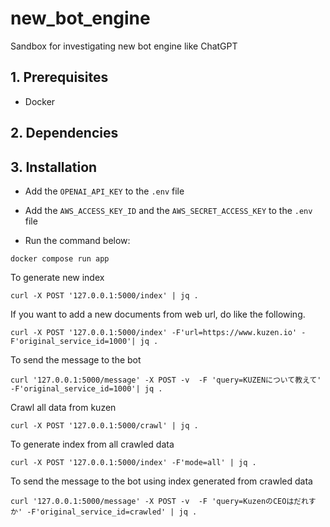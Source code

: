 # new_bot_engine
Sandbox for investigating new bot engine like ChatGPT

## 1. Prerequisites

- Docker

## 2. Dependencies

## 3. Installation

- Add the `OPENAI_API_KEY` to the `.env` file

- Add the `AWS_ACCESS_KEY_ID` and the `AWS_SECRET_ACCESS_KEY` to the `.env` file

- Run the command below:

```
docker compose run app
```

To generate new index
```
curl -X POST '127.0.0.1:5000/index' | jq .
```
If you want to add a new documents from web url, do like the following.
```
curl -X POST '127.0.0.1:5000/index' -F'url=https://www.kuzen.io' -F'original_service_id=1000'| jq .
```

To send the message to the bot
```
curl '127.0.0.1:5000/message' -X POST -v  -F 'query=KUZENについて教えて' -F'original_service_id=1000'| jq .
```



Crawl all data from kuzen
```
curl -X POST '127.0.0.1:5000/crawl' | jq .
```

To generate index from all crawled data
```
curl -X POST '127.0.0.1:5000/index' -F'mode=all' | jq .
```

To send the message to the bot using index generated from crawled data
```
curl '127.0.0.1:5000/message' -X POST -v  -F 'query=KuzenのCEOはだれすか' -F'original_service_id=crawled' | jq .
```